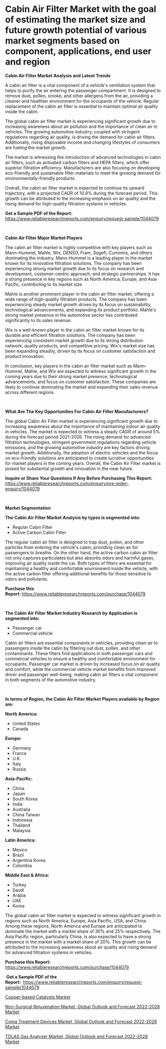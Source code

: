 <p><h1>Cabin Air Filter Market with the goal of estimating the market size and future growth potential of various market segments based on component, applications, end user and region</h1></p><p><strong>Cabin Air Filter Market Analysis and Latest Trends</strong></p>
<p><p>A cabin air filter is a vital component of a vehicle's ventilation system that helps to purify the air entering the passenger compartment. It is designed to remove dust, pollen, smoke, and other allergens from the air, providing a cleaner and healthier environment for the occupants of the vehicle. Regular replacement of the cabin air filter is essential to maintain optimal air quality inside the cabin.</p><p>The global cabin air filter market is experiencing significant growth due to increasing awareness about air pollution and the importance of clean air in vehicles. The growing automotive industry, coupled with stringent regulations regarding air quality, is driving the demand for cabin air filters. Additionally, rising disposable income and changing lifestyles of consumers are fueling the market growth.</p><p>The market is witnessing the introduction of advanced technologies in cabin air filters, such as activated carbon filters and HEPA filters, which offer superior filtration efficiency. Manufacturers are also focusing on developing eco-friendly and sustainable filter materials to meet the growing demand for environmentally-friendly products.</p><p>Overall, the cabin air filter market is expected to continue its upward trajectory, with a projected CAGR of 10.9% during the forecast period. This growth can be attributed to the increasing emphasis on air quality and the rising demand for high-quality filtration systems in vehicles.</p></p>
<p><strong>Get a Sample PDF of the Report:&nbsp;</strong> <a href="https://www.reliableresearchreports.com/enquiry/request-sample/1044079">https://www.reliableresearchreports.com/enquiry/request-sample/1044079</a></p>
<p>&nbsp;</p>
<p><strong>Cabin Air Filter Major Market Players</strong></p>
<p><p>The cabin air filter market is highly competitive with key players such as Mann-Hummel, Mahle, Wix, DENSO, Fram, Sogefi, Cummins, and others dominating the industry. Mann-Hummel is a leading player in the market known for its innovative filtration solutions. The company has been experiencing strong market growth due to its focus on research and development, customer-centric approach, and strategic partnerships. It has a strong presence in key regions such as North America, Europe, and Asia Pacific, contributing to its market size.</p><p>Mahle is another prominent player in the cabin air filter market, offering a wide range of high-quality filtration products. The company has been experiencing steady market growth driven by its focus on sustainability, technological advancements, and expanding its product portfolio. Mahle's strong market presence in the automotive sector has contributed significantly to its sales revenue.</p><p>Wix is a well-known player in the cabin air filter market known for its durable and efficient filtration solutions. The company has been experiencing consistent market growth due to its strong distribution network, quality products, and competitive pricing. Wix's market size has been expanding steadily, driven by its focus on customer satisfaction and product innovation.</p><p>In conclusion, key players in the cabin air filter market such as Mann-Hummel, Mahle, and Wix are expected to witness significant growth in the coming years due to their strong market presence, technological advancements, and focus on customer satisfaction. These companies are likely to continue dominating the market and expanding their sales revenue across different regions.</p></p>
<p>&nbsp;</p>
<p><strong>What Are The Key Opportunities For Cabin Air Filter Manufacturers?</strong></p>
<p><p>The global Cabin Air Filter market is experiencing significant growth due to increasing awareness about the importance of maintaining indoor air quality in vehicles. The market is expected to witness a steady CAGR of around 5% during the forecast period 2021-2026. The rising demand for advanced filtration technologies, stringent government regulations regarding vehicle emissions, and the growing automotive industry are key factors driving market growth. Additionally, the adoption of electric vehicles and the focus on eco-friendly solutions are anticipated to create lucrative opportunities for market players in the coming years. Overall, the Cabin Air Filter market is poised for substantial growth and innovation in the near future.</p></p>
<p><strong>Inquire or Share Your Questions If Any Before Purchasing This Report:</strong> <a href="https://www.reliableresearchreports.com/enquiry/pre-order-enquiry/1044079">https://www.reliableresearchreports.com/enquiry/pre-order-enquiry/1044079</a></p>
<p>&nbsp;</p>
<p><strong>Market Segmentation</strong></p>
<p><strong>The Cabin Air Filter Market Analysis by types is segmented into:</strong></p>
<p><ul><li>Regular Cabin Filter</li><li>Active Carbon Cabin Filter</li></ul></p>
<p><p>The regular cabin air filter is designed to trap dust, pollen, and other particles from entering the vehicle's cabin, providing clean air for passengers to breathe. On the other hand, the active carbon cabin air filter not only captures particulates but also absorbs odors and harmful gases, improving air quality inside the car. Both types of filters are essential for maintaining a healthy and comfortable environment inside the vehicle, with the active carbon filter offering additional benefits for those sensitive to odors and pollutants.</p></p>
<p><strong>Purchase this Report:&nbsp;</strong><a href="https://www.reliableresearchreports.com/purchase/1044079">https://www.reliableresearchreports.com/purchase/1044079</a></p>
<p>&nbsp;</p>
<p><strong>The Cabin Air Filter Market Industry Research by Application is segmented into:</strong></p>
<p><ul><li>Passenger car</li><li>Commercial vehicle</li></ul></p>
<p><p>Cabin air filters are essential components in vehicles, providing clean air to passengers inside the cabin by filtering out dust, pollen, and other contaminants. These filters find applications in both passenger cars and commercial vehicles to ensure a healthy and comfortable environment for occupants. Passenger car market is driven by increased focus on air quality and comfort, while the commercial vehicle market benefits from improved driver and passenger well-being, making cabin air filters a vital component in both segments of the automotive industry.</p></p>
<p>&nbsp;</p>
<p><strong>In terms of Region, the Cabin Air Filter Market Players available by Region are:</strong></p>
<p>
    <p> <strong> North America: </strong>
        <ul>
            <li>United States</li>
            <li>Canada</li>
        </ul>
        </p> 
    <p> <strong> Europe: </strong>
        <ul>
            <li>Germany</li>
            <li>France</li>
            <li>U.K.</li>
            <li>Italy</li>
            <li>Russia</li>
        </ul>
        </p> 
    <p> <strong> Asia-Pacific: </strong>
        <ul>
            <li>China</li>
            <li>Japan</li>
            <li>South Korea</li>
            <li>India</li>
            <li>Australia</li>
            <li>China Taiwan</li>
            <li>Indonesia</li>
            <li>Thailand</li>
            <li>Malaysia</li>
        </ul>
        </p> 
    <p> <strong> Latin America: </strong>
        <ul>
            <li>Mexico</li>
            <li>Brazil</li>
            <li>Argentina Korea</li>
            <li>Colombia</li>
        </ul>
        </p> 
    <p> <strong> Middle East & Africa: </strong>
        <ul>
            <li>Turkey</li>
            <li>Saudi</li>
            <li>Arabia</li>
            <li>UAE</li>
            <li>Korea</li>
        </ul>
    </p>
    </p>
<p><p>The global cabin air filter market is expected to witness significant growth in regions such as North America, Europe, Asia Pacific, USA, and China. Among these regions, North America and Europe are anticipated to dominate the market with a market share of 30% and 25% respectively. The Asia Pacific region, particularly China, is also expected to have a strong presence in the market with a market share of 20%. This growth can be attributed to the increasing awareness about air quality and rising demand for advanced filtration systems in vehicles.</p></p>
<p><strong>Purchase this Report: </strong><a href="https://www.reliableresearchreports.com/purchase/1044079">https://www.reliableresearchreports.com/purchase/1044079</a></p>
<p>&nbsp;<strong>Get a Sample PDF of the Report:&nbsp;&nbsp;</strong><a href="https://www.reliableresearchreports.com/enquiry/request-sample/1044079">https://www.reliableresearchreports.com/enquiry/request-sample/1044079</a></p>
<p><strong></strong></p>
<p><p><a href="https://fuschia-pecorino-a6d.notion.site/Copper-based-Catalysts-Market-Size-Growth-and-Forecast-from-2024-2031-4b399558b7d3475ab210740b40da68e7">Copper-based Catalysts Market</a></p><p><a href="https://view.publitas.com/reportprime-1/non-surgical-rejuvenation-market-global-outlook-and-forecast-2022-2028-market-size-market-share-and-global-market-analysis-report-2023-2030/">Non-Surgical Rejuvenation Market, Global Outlook and Forecast 2022-2028 Market</a></p><p><a href="https://view.publitas.com/reportprime-1/coma-treatment-devices-market-global-outlook-and-forecast-2022-2028-market-challenges-opportunities-and-growth-drivers-and-major-market-players-forecasted-for-period-from-2023-2030/">Coma Treatment Devices Market, Global Outlook and Forecast 2022-2028 Market</a></p><p><a href="https://view.publitas.com/reportprime-1/tdlas-gas-analyzer-market-global-outlook-and-forecast-2022-2028-market-challenges-opportunities-and-growth-drivers-and-major-market-players-forecasted-for-period-from-2023-2030/">TDLAS Gas Analyzer Market, Global Outlook and Forecast 2022-2028 Market</a></p></p>